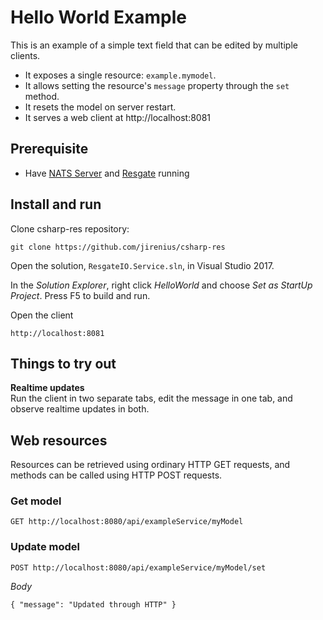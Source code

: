 # Hello World Example

This is an example of a simple text field that can be edited by multiple clients.

* It exposes a single resource: `example.mymodel`.
* It allows setting the resource's `message` property through the `set` method.
* It resets the model on server restart.
* It serves a web client at http://localhost:8081

## Prerequisite

* Have [NATS Server](https://nats.io/download/nats-io/gnatsd/) and [Resgate](https://github.com/jirenius/resgate) running

## Install and run

Clone csharp-res repository:
```text
git clone https://github.com/jirenius/csharp-res
```
Open the solution, `ResgateIO.Service.sln`, in Visual Studio 2017.

In the *Solution Explorer*, right click *HelloWorld* and choose *Set as StartUp Project*. Press F5 to build and run.

Open the client
```text
http://localhost:8081
```

## Things to try out

**Realtime updates**  
Run the client in two separate tabs, edit the message in one tab, and observe realtime updates in both.

## Web resources

Resources can be retrieved using ordinary HTTP GET requests, and methods can be called using HTTP POST requests.

### Get model
```
GET http://localhost:8080/api/exampleService/myModel
```

### Update model
```
POST http://localhost:8080/api/exampleService/myModel/set
```
*Body*  
```
{ "message": "Updated through HTTP" }
```